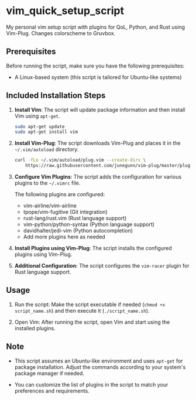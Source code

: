 # vim_quick_setup_script
My personal vim setup script with plugins for QoL, Python, and Rust using Vim-Plug.
Changes colorscheme to Gruvbox.

## Prerequisites

Before running the script, make sure you have the following prerequisites:

- A Linux-based system (this script is tailored for Ubuntu-like systems)

## Included Installation Steps

1. **Install Vim**: The script will update package information and then install Vim using `apt-get`.

    ```bash
    sudo apt-get update
    sudo apt-get install vim
    ```

2. **Install Vim-Plug**: The script downloads Vim-Plug and places it in the `~/.vim/autoload` directory.

    ```bash
    curl -fLo ~/.vim/autoload/plug.vim --create-dirs \
        https://raw.githubusercontent.com/junegunn/vim-plug/master/plug.vim
    ```

3. **Configure Vim Plugins**: The script adds the configuration for various plugins to the `~/.vimrc` file.

    The following plugins are configured:
    - vim-airline/vim-airline
    - tpope/vim-fugitive (Git integration)
    - rust-lang/rust.vim (Rust language support)
    - vim-python/python-syntax (Python language support)
    - davidhalter/jedi-vim (Python autocompletion)
    - Add more plugins here as needed

4. **Install Plugins using Vim-Plug**: The script installs the configured plugins using Vim-Plug.


5. **Additional Configuration**: The script configures the `vim-racer` plugin for Rust language support.


## Usage

1. Run the script: Make the script executable if needed (`chmod +x script_name.sh`) and then execute it (`./script_name.sh`).

2. Open Vim: After running the script, open Vim and start using the installed plugins.

## Note

- This script assumes an Ubuntu-like environment and uses `apt-get` for package installation. Adjust the commands according to your system's package manager if needed.

- You can customize the list of plugins in the script to match your preferences and requirements.
